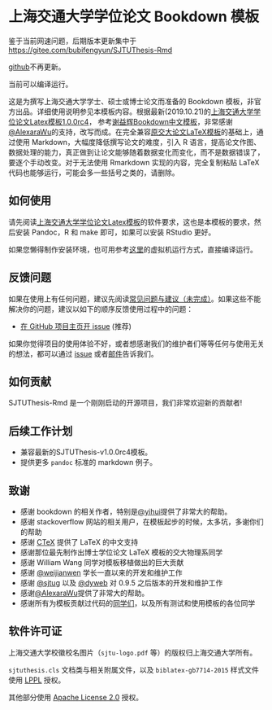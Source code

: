 # 上海交通大学学位论文 Bookdown 模板

鉴于当前网速问题，后期版本更新集中于 https://gitee.com/bubifengyun/SJTUThesis-Rmd

[github](https://github.com/bubifengyun/SJTUThesis-Rmd)不再更新。

当前可以编译运行。

这是为撰写上海交通大学学士、硕士或博士论文而准备的 Bookdown 模板，非官方出品。详细使用说明参见本模板内容。根据最新(2019.10.21)的[上海交通大学学位论文Latex模板1.0.0rc4](https://github.com/sjtug/SJTUThesis)， 参考[谢益辉Bookdown中文模板](https://github.com/yihui/bookdown-chinese)，非常感谢[@AlexaraWu](https://github.com/AlexaraWu)的支持，改写而成。在完全兼容[原交大论文LaTeX模板](https://github.com/sjtug/SJTUThesis)的基础上，通过使用 Markdown，大幅度降低撰写论文的难度，引入 R 语言，提高论文作图、数据处理的能力，真正做到让论文能够随着数据变化而变化，而不是数据错误了，要逐个手动改变。对于无法使用 Rmarkdown 实现的内容，完全复制粘贴 LaTeX 代码也能够运行，可能会多一些括号之类的，请删除。


## 如何使用

请先阅读[上海交通大学学位论文Latex模板](https://github.com/sjtug/SJTUThesis)的软件要求，这也是本模板的要求，然后安装 Pandoc，R 和 make 即可，如果可以安装 RStudio 更好。

如果您懒得制作安装环境，也可用参考[这里](https://github.com/bubifengyun/deepin-bible)的虚拟机运行方式，直接编译运行。

## 反馈问题

如果在使用上有任何问题，建议先阅读[常见问题与建议（未完成）](https://github.com/sjtug/SJTUThesis/wiki/%E5%B8%B8%E8%A7%81%E9%97%AE%E9%A2%98%E4%B8%8E%E5%BB%BA%E8%AE%AE)。如果这些不能解决你的问题，建议以如下的顺序反馈使用过程中的问题：

* [在 GitHub 项目主页开 issue](https://github.com/bubifengyun/SJTUThesis-Rmd/issues) (推荐)

如果你觉得项目的使用体验不好，或者想感谢我们的维护者们等等任何与使用无关的想法，都可以通过 [issue](https://github.com/bubifengyun/SJTUThesis-Rmd/issues) 或者[邮件](mailto:bubifengyun@sina.com)告诉我们。

## 如何贡献

SJTUThesis-Rmd 是一个刚刚启动的开源项目，我们非常欢迎新的贡献者! 

## 后续工作计划

- 兼容最新的SJTUThesis-v1.0.0rc4模板。
- 提供更多 `pandoc` 标准的 markdown 例子。

## 致谢

* 感谢 bookdown 的相关作者，特别是[@yihui](https://github.com/yihui)提供了非常大的帮助。
* 感谢 stackoverflow 网站的相关用户，在模板起步的时候，太多坑，多谢你们的帮助
* 感谢 [CTeX](http://www.ctex.org/HomePage) 提供了 LaTeX 的中文支持
* 感谢那位最先制作出博士学位论文 LaTeX 模板的交大物理系同学
* 感谢 William Wang 同学对模板移植做出的巨大贡献
* 感谢 [@weijianwen](https://github.com/weijianwen) 学长一直以来的开发和维护工作
* 感谢 [@sjtug](https://github.com/sjtug) 以及 [@dyweb](https://github.com/dyweb) 对 0.9.5 之后版本的开发和维护工作
* 感谢[@AlexaraWu](https://github.com/AlexaraWu)提供了非常大的帮助。
* 感谢所有为模板贡献过代码的[同学们](https://github.com/sjtug/SJTUThesis/graphs/contributors)，以及所有测试和使用模板的各位同学

## 软件许可证

上海交通大学校徽校名图片（`sjtu-logo.pdf` 等）的版权归上海交通大学所有。

`sjtuthesis.cls` 文档类与相关附属文件，以及 `biblatex-gb7714-2015` 样式文件使用 [LPPL](https://www.latex-project.org/lppl.txt) 授权。

其他部分使用 [Apache License 2.0](LICENSE) 授权。

